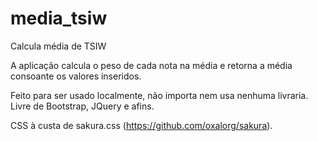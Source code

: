 # media_tsiw
Calcula média de TSIW

A aplicação calcula o peso de cada nota na média e retorna a média consoante os valores inseridos.

Feito para ser usado localmente, não importa nem usa nenhuma livraria. Livre de Bootstrap, JQuery e afins.

CSS à custa de sakura.css (https://github.com/oxalorg/sakura).
